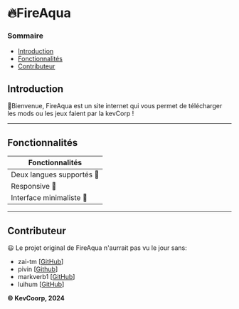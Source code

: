 # :fire:FireAqua 

### Sommaire
* [Introduction](#introduction)
* [Fonctionnalités](#fonctionnalités)
* [Contributeur](#contributeur)
## Introduction
:wave:Bienvenue, FireAqua est un site internet qui vous permet de télécharger les mods ou les jeux faient par la kevCorp !
<hr>

## Fonctionnalités

Fonctionnalités |
------------ | 
Deux langues supportés 🚩 | 
Responsive :iphone: | 
Interface minimaliste 🎨|  

<hr>

## Contributeur
:smiley: Le projet original de FireAqua n'aurrait pas vu le jour sans: 
* zai-tm [[GitHub](https://github.com/zai-tm)]
* pivin [[Github](https://github.com/pivinx1)]
* markverb1 [[GitHub](https://github.com/markverb1)]
* luihum [[GitHub](https://github.com/luihum)]

**© KevCoorp, 2024**
